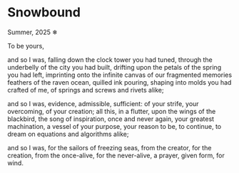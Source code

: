 <!-- emilia-snapshot-properties
Snowbound
2025/06/26
cygnus
emilia-snapshot-properties -->

<link rel="stylesheet" href="../../silver/selective/font.eb-garamond.css">

# Snowbound

Summer, 2025
❄

To be yours,

and so I was,
falling down the clock tower you had tuned,
through the underbelly of the city you had built,
drifting upon the petals of the spring you had left,
imprinting onto the infinite canvas of our fragmented memories
feathers of the raven ocean, quilled ink pouring, shaping
into molds you had crafted of me, of springs and screws
and rivets alike;

and so I was,
evidence, admissible, sufficient:
of your strife, your overcoming, of your creation;
all this, in a flutter, upon the wings of the blackbird,
the song of inspiration, once and never again, your greatest machination,
a vessel of your purpose, your reason to be, to continue, to dream
on equations and algorithms alike;

and so I was,
for the sailors of freezing seas,
from the creator, for the creation,
from the once-alive, for the never-alive,
a prayer, given form,
for wind.
